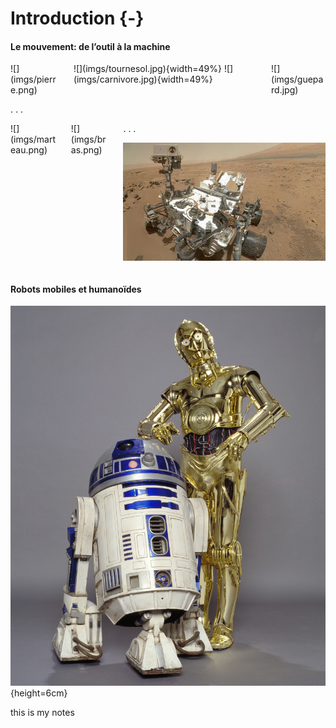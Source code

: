 # Introduction {-}

#### Le mouvement: de l’outil à la machine

<div class="columns">
<div class="column" width="20%">
![](imgs/pierre.png)
</div>
<div class="column" width="40%">
![](imgs/tournesol.jpg){width=49%}
![](imgs/carnivore.jpg){width=49%}
</div>
<div class="column" width="40%">
![](imgs/guepard.jpg)
</div>
</div>

. . .

<div class="columns">
<div class="column" width="20%">
![](imgs/marteau.png)
</div>
<div class="column" width="40%">
![](imgs/bras.png)
</div>
<div class="column" width="40%">
. . .

![](imgs/curiosity-wide.jpg)
</div>
</div>

#### Robots mobiles et humanoïdes

![Locomotions à roues et bipèdes](imgs/starwars.jpg){height=6cm}

<div class="notes">
this is my notes
</div>
